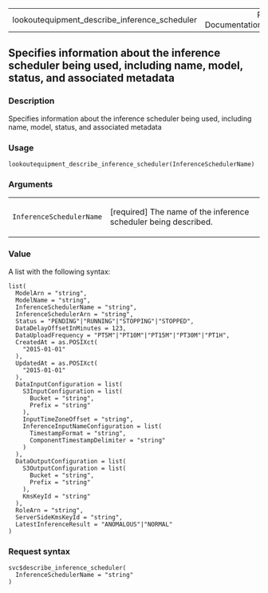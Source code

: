 <table style="width: 100%;">
<tbody>
<tr class="odd">
<td>lookoutequipment_describe_inference_scheduler</td>
<td style="text-align: right;">R Documentation</td>
</tr>
</tbody>
</table>

## Specifies information about the inference scheduler being used, including name, model, status, and associated metadata

### Description

Specifies information about the inference scheduler being used,
including name, model, status, and associated metadata

### Usage

    lookoutequipment_describe_inference_scheduler(InferenceSchedulerName)

### Arguments

<table>
<colgroup>
<col style="width: 35%" />
<col style="width: 65%" />
</colgroup>
<tbody>
<tr class="odd">
<td><code
id="lookoutequipment_describe_inference_scheduler_:_InferenceSchedulerName">InferenceSchedulerName</code></td>
<td><p>[required] The name of the inference scheduler being
described.</p></td>
</tr>
</tbody>
</table>

### Value

A list with the following syntax:

    list(
      ModelArn = "string",
      ModelName = "string",
      InferenceSchedulerName = "string",
      InferenceSchedulerArn = "string",
      Status = "PENDING"|"RUNNING"|"STOPPING"|"STOPPED",
      DataDelayOffsetInMinutes = 123,
      DataUploadFrequency = "PT5M"|"PT10M"|"PT15M"|"PT30M"|"PT1H",
      CreatedAt = as.POSIXct(
        "2015-01-01"
      ),
      UpdatedAt = as.POSIXct(
        "2015-01-01"
      ),
      DataInputConfiguration = list(
        S3InputConfiguration = list(
          Bucket = "string",
          Prefix = "string"
        ),
        InputTimeZoneOffset = "string",
        InferenceInputNameConfiguration = list(
          TimestampFormat = "string",
          ComponentTimestampDelimiter = "string"
        )
      ),
      DataOutputConfiguration = list(
        S3OutputConfiguration = list(
          Bucket = "string",
          Prefix = "string"
        ),
        KmsKeyId = "string"
      ),
      RoleArn = "string",
      ServerSideKmsKeyId = "string",
      LatestInferenceResult = "ANOMALOUS"|"NORMAL"
    )

### Request syntax

    svc$describe_inference_scheduler(
      InferenceSchedulerName = "string"
    )

